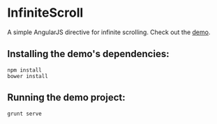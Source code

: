 InfiniteScroll
==============

A simple AngularJS directive for infinite scrolling. Check out the [demo](http://raphaelcruzeiro.github.io/InfiniteScroll/dist/).

Installing the demo's dependencies:
-----------------------------------

```
npm install
bower install
```

Running the demo project:
-------------------------

```
grunt serve
```

